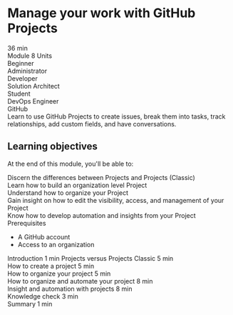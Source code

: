 # Manage your work with GitHub Projects  
36 min  
Module 8 Units  
Beginner  
Administrator  
Developer  
Solution Architect  
Student  
DevOps Engineer  
GitHub  
Learn to use GitHub Projects to create issues, break them into tasks, track relationships, add custom fields, and have conversations.  

## Learning objectives  
At the end of this module, you'll be able to:  
  
Discern the differences between Projects and Projects (Classic)  
Learn how to build an organization level Project  
Understand how to organize your Project  
Gain insight on how to edit the visibility, access, and management of your Project  
Know how to develop automation and insights from your Project  
Prerequisites  
- A GitHub account  
- Access to an organization  

Introduction  1 min
Projects versus Projects Classic 5 min  
How to create a project 5 min  
How to organize your project 5 min  
How to organize and automate your project 8 min  
Insight and automation with projects 8 min  
Knowledge check 3 min  
Summary 1 min  
